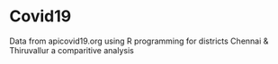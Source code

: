 # Covid19
Data from apicovid19.org 
using R programming
for districts Chennai & Thiruvallur 
a comparitive analysis
